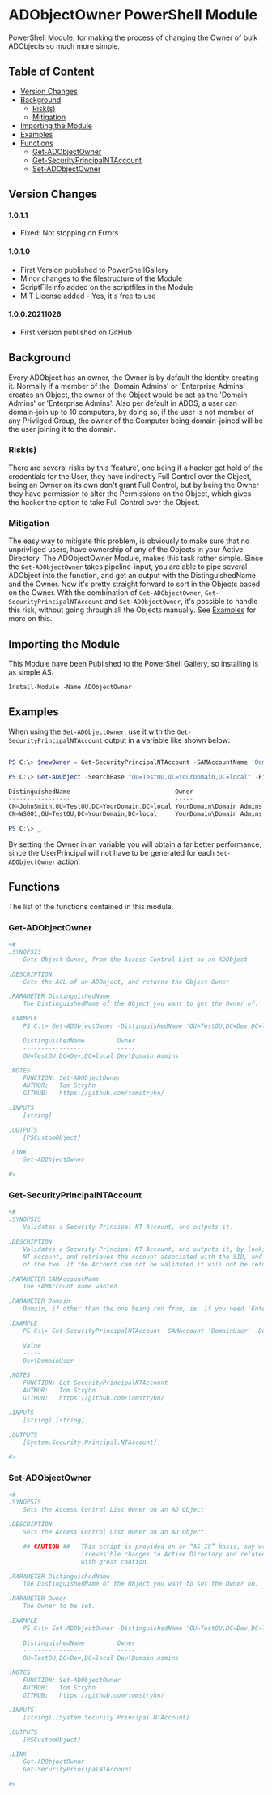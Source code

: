 # ADObjectOwner PowerShell Module

PowerShell Module, for making the process of changing the Owner of bulk ADObjects so much more simple.

## Table of Content

  - [Version Changes](#version-changes)
  - [Background](#background)
      - [Risk(s)](#risks)
      - [Mitigation](#mitigation)
  - [Importing the Module](#importing-the-module)
  - [Examples](#examples)
  - [Functions](#functions)
      - [Get-ADObjectOwner](#get-adobjectowner)
      - [Get-SecurityPrincipalNTAccount](#get-securityprincipalntaccount)
      - [Set-ADObjectOwner](#set-adobjectowner)

## Version Changes

#### 1.0.1.1
- Fixed: Not stopping on Errors
#### 1.0.1.0
- First Version published to PowerShellGallery
- Minor changes to the filestructure of the Module
- ScriptFileInfo added on the scriptfiles in the Module
- MIT License added - Yes, it's free to use
#### 1.0.0.20211026
- First version published on GitHub

## Background

Every ADObject has an owner, the Owner is by default the Identity creating it. Normally if a member of the 'Domain Admins' or 'Enterprise Admins' creates an Object, the owner of the Object would be set as the 'Domain Admins' or 'Enterprise Admins'.
Also per default in ADDS, a user can domain-join up to 10 computers, by doing so, if the user is not member of any Privliged Group, the owner of the Computer being domain-joined will be the user joining it to the domain.

### Risk(s)

There are several risks by this 'feature', one being if a hacker get hold of the credentials for the User, they have indirectly Full Control over the Object, being an Owner on its own don't grant Full Control, but by being the Owner they have permission to alter the Permissions on the Object, which gives the hacker the option to take Full Control over the Object.

### Mitigation

The easy way to mitigate this problem, is obviously to make sure that no unprivliged users, have ownership of any of the Objects in your Active Directory. The ADObjectOwner Module, makes this task rather simple. Since the `Get-ADObjectOwner` takes pipeline-input, you are able to pipe several ADObject into the function, and get an output with the DistinguishedName and the Owner. Now it's pretty straight forward to sort in the Objects based on the Owner. With the combination of `Get-ADObjectOwner`, `Get-SecurityPrincipalNTAccount` and `Set-ADObjectOwner`, it's possible to handle this risk, without going through all the Objects manually. See [Examples](#examples) for more on this.

## Importing the Module

This Module have been Published to the PowerShell Gallery, so installing is as simple AS:
```
Install-Module -Name ADObjectOwner
```

## Examples

When using the `Set-ADObjectOwner`, use it with the `Get-SecurityPrincipalNTAccount` output in a variable like shown below:

```PowerShell

PS C:\> $newOwner = Get-SecurityPrincipalNTAccount -SAMAccountName 'Domain Admins'

PS C:\> Get-ADObject -SearchBase "OU=TestOU,DC=YourDomain,DC=local" -Filter * | Get-ADObjectOwner | Where-Object { $_.Owner -ne $newOwner } | Set-ADObjectOwner -Owner $newOwner

DistinguishedName                             Owner
-----------------                             -----
CN=JohnSmith,OU=TestOU,DC=YourDomain,DC=local YourDomain\Domain Admins
CN=WS001,OU=TestOU,DC=YourDomain,DC=local     YourDomain\Domain Admins

PS C:\> _

```

By setting the Owner in an variable you will obtain a far better performance, since the UserPrincipal will not have to be generated for each `Set-ADObjectOwner` action.

## Functions

The list of the functions contained in this module.

### Get-ADObjectOwner

```PowerShell
<#
.SYNOPSIS
    Gets Object Owner, from the Access Control List on an ADObject.

.DESCRIPTION
    Gets the ACL of an ADObject, and returns the Object Owner

.PARAMETER DistinguishedName
    The DistinguishedName of the Object you want to get the Owner of.

.EXAMPLE
    PS C:\> Get-ADObjectOwner -DistinguishedName 'OU=TestOU,DC=Dev,DC=local'

    DistinguishedName         Owner        
    -----------------         -----        
    OU=TestOU,DC=Dev,DC=local Dev\Domain Admins

.NOTES
    FUNCTION: Set-ADObjectOwner
    AUTHOR:   Tom Stryhn
    GITHUB:   https://github.com/tomstryhn/

.INPUTS
    [string]

.OUTPUTS
    [PSCustomObject]

.LINK
    Set-ADObjectOwner

#>
```

### Get-SecurityPrincipalNTAccount

```PowerShell
<#
.SYNOPSIS
    Validates a Security Principal NT Account, and outputs it.

.DESCRIPTION
    Validates a Security Principal NT Account, and outputs it, by looking up the SID on the entered
    NT Account, and retrieves the Account associated with the SID, and compares the sAMAccount name
    of the two. If the Account can not be validated it will not be returned.

.PARAMETER SAMAccountName
    The sAMAccount name wanted.

.PARAMETER Domain
    Domain, if other than the one being run from, ie. if you need 'Enterprise Admins' of a root domain.

.EXAMPLE
    PS C:\> Get-SecurityPrincipalNTAccount -SAMAccount 'DomainUser' -Domain 'Dev'

    Value       
    -----       
    Dev\DomainUser

.NOTES
    FUNCTION: Get-SecurityPrincipalNTAccount
    AUTHOR:   Tom Stryhn
    GITHUB:   https://github.com/tomstryhn/

.INPUTS
    [string],[string]

.OUTPUTS
    [System.Security.Principal.NTAccount]

#>
```

### Set-ADObjectOwner

```PowerShell
<#
.SYNOPSIS
    Sets the Access Control List Owner on an AD Object

.DESCRIPTION
    Sets the Access Control List Owner on an AD Object

    ## CAUTION ## - This script is provided on an “AS-IS” basis, any wrongful use could cause
                    irrevesible changes to Active Directory and related services. Therefore use it
                    with great caution. 

.PARAMETER DistinguishedName
    The DistinguishedName of the Object you want to set the Owner on.

.PARAMETER Owner
    The Owner to be set.

.EXAMPLE
    PS C:\> Set-ADObjectOwner -DistinguishedName 'OU=TestOU,DC=Dev,DC=local' -Owner (Get-SecurityPrincipalNTAccount -SAMAccount 'Domain Admins')

    DistinguishedName         Owner        
    -----------------         -----        
    OU=TestOU,DC=Dev,DC=local Dev\Domain Admins

.NOTES
    FUNCTION: Set-ADObjectOwner
    AUTHOR:   Tom Stryhn
    GITHUB:   https://github.com/tomstryhn/

.INPUTS
    [string],[System.Security.Principal.NTAccount]

.OUTPUTS
    [PSCustomObject]

.LINK
    Get-ADObjectOwner
    Get-SecurityPrincipalNTAccount

#>
```
